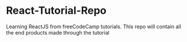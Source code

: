 # React-Tutorial-Repo
Learning ReactJS from freeCodeCamp tutorials. This repo will contain all the end products made through the tutorial
